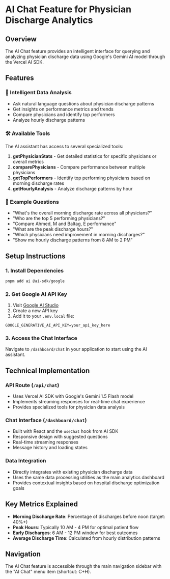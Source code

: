 # AI Chat Feature for Physician Discharge Analytics

## Overview
The AI Chat feature provides an intelligent interface for querying and analyzing physician discharge data using Google's Gemini AI model through the Vercel AI SDK.

## Features

### 🤖 Intelligent Data Analysis
- Ask natural language questions about physician discharge patterns
- Get insights on performance metrics and trends
- Compare physicians and identify top performers
- Analyze hourly discharge patterns

### 🛠️ Available Tools
The AI assistant has access to several specialized tools:

1. **getPhysicianStats** - Get detailed statistics for specific physicians or overall metrics
2. **comparePhysicians** - Compare performance between multiple physicians
3. **getTopPerformers** - Identify top performing physicians based on morning discharge rates
4. **getHourlyAnalysis** - Analyze discharge patterns by hour

### 💬 Example Questions
- "What's the overall morning discharge rate across all physicians?"
- "Who are the top 5 performing physicians?"
- "Compare Ahmed, M and Baltag, E performance"
- "What are the peak discharge hours?"
- "Which physicians need improvement in morning discharges?"
- "Show me hourly discharge patterns from 8 AM to 2 PM"

## Setup Instructions

### 1. Install Dependencies
```bash
pnpm add ai @ai-sdk/google
```

### 2. Get Google AI API Key
1. Visit [Google AI Studio](https://aistudio.google.com/app/apikey)
2. Create a new API key
3. Add it to your `.env.local` file:
```env
GOOGLE_GENERATIVE_AI_API_KEY=your_api_key_here
```

### 3. Access the Chat Interface
Navigate to `/dashboard/chat` in your application to start using the AI assistant.

## Technical Implementation

### API Route (`/api/chat`)
- Uses Vercel AI SDK with Google's Gemini 1.5 Flash model
- Implements streaming responses for real-time chat experience
- Provides specialized tools for physician data analysis

### Chat Interface (`/dashboard/chat`)
- Built with React and the `useChat` hook from AI SDK
- Responsive design with suggested questions
- Real-time streaming responses
- Message history and loading states

### Data Integration
- Directly integrates with existing physician discharge data
- Uses the same data processing utilities as the main analytics dashboard
- Provides contextual insights based on hospital discharge optimization goals

## Key Metrics Explained
- **Morning Discharge Rate**: Percentage of discharges before noon (target: 40%+)
- **Peak Hours**: Typically 10 AM - 4 PM for optimal patient flow
- **Early Discharges**: 6 AM - 12 PM window for best outcomes
- **Average Discharge Time**: Calculated from hourly distribution patterns

## Navigation
The AI Chat feature is accessible through the main navigation sidebar with the "AI Chat" menu item (shortcut: C+H).